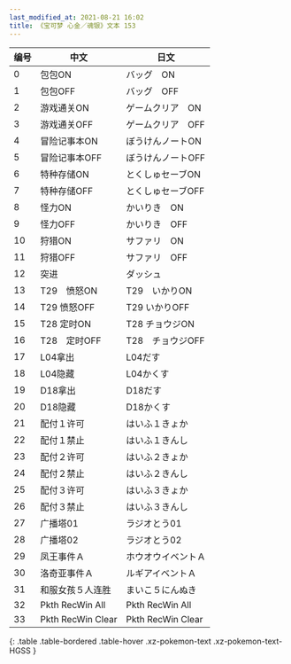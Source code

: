 ```yaml
---
last_modified_at: 2021-08-21 16:02
title: 《宝可梦 心金／魂银》文本 153
---
```

| 编号 | 中文 | 日文 |
| ---- | ---- | ---- |
| 0 | 包包ON | バッグ　ON |
| 1 | 包包OFF | バッグ　OFF |
| 2 | 游戏通关ON | ゲームクリア　ON |
| 3 | 游戏通关OFF | ゲームクリア　OFF |
| 4 | 冒险记事本ON | ぼうけんノートON |
| 5 | 冒险记事本OFF | ぼうけんノートOFF |
| 6 | 特种存储ON | とくしゅセーブON |
| 7 | 特种存储OFF | とくしゅセーブOFF |
| 8 | 怪力ON | かいりき　ON |
| 9 | 怪力OFF | かいりき　OFF |
| 10 | 狩猎ON | サファリ　ON |
| 11 | 狩猎OFF | サファリ　OFF |
| 12 | 突进 | ダッシュ |
| 13 | T29　愤怒ON | T29　いかりON |
| 14 | T29 愤怒OFF | T29 いかりOFF |
| 15 | T28 定时ON | T28 チョウジON |
| 16 | T28　定时OFF | T28　チョウジOFF |
| 17 | L04拿出 | L04だす |
| 18 | L04隐藏 | L04かくす |
| 19 | D18拿出 | D18だす |
| 20 | D18隐藏 | D18かくす |
| 21 | 配付１许可 | はいふ１きょか |
| 22 | 配付１禁止 | はいふ１きんし |
| 23 | 配付２许可 | はいふ２きょか |
| 24 | 配付２禁止 | はいふ２きんし |
| 25 | 配付３许可 | はいふ３きょか |
| 26 | 配付３禁止 | はいふ３きんし |
| 27 | 广播塔01 | ラジオとう01 |
| 28 | 广播塔02 | ラジオとう02 |
| 29 | 凤王事件Ａ | ホウオウイベントＡ |
| 30 | 洛奇亚事件Ａ | ルギアイベントＡ |
| 31 | 和服女孩５人连胜 | まいこ５にんぬき |
| 32 | Pkth RecWin All | Pkth RecWin All |
| 33 | Pkth RecWin Clear | Pkth RecWin Clear |
{: .table .table-bordered .table-hover .xz-pokemon-text .xz-pokemon-text-HGSS }